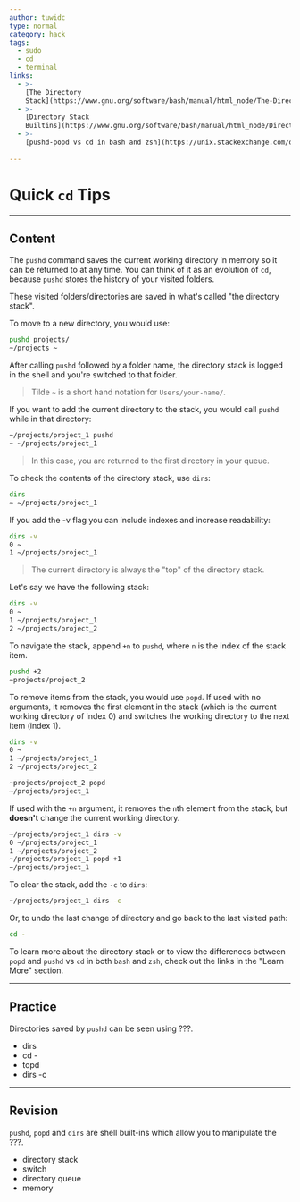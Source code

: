 ```yaml
---
author: tuwidc
type: normal
category: hack
tags:
  - sudo
  - cd
  - terminal
links:
  - >-
    [The Directory
    Stack](https://www.gnu.org/software/bash/manual/html_node/The-Directory-Stack.html){documentation}
  - >-
    [Directory Stack
    Builtins](https://www.gnu.org/software/bash/manual/html_node/Directory-Stack-Builtins.html#Directory-Stack-Builtins){documentation}
  - >-
    [pushd-popd vs cd in bash and zsh](https://unix.stackexchange.com/questions/272965/pushd-popd-vs-cd-cd-in-bash-and-zsh){documentation}
    
---
```


# Quick `cd` Tips


---

## Content

The `pushd` command saves the current working directory in memory so it can be returned to at any time. You can think of it as an evolution of `cd`, because `pushd` stores the history of your visited folders.

These visited folders/directories are saved in what's called "the directory stack".

To move to a new directory, you would use:

```bash
pushd projects/
~/projects ~
```

After calling `pushd` followed by a folder name, the directory stack is logged in the shell and you're switched to that folder.

> Tilde `~` is a short hand notation for `Users/your-name/`.

If you want to add the current directory to the stack, you would call `pushd` while in that directory:

```bash
~/projects/project_1 pushd
~ ~/projects/project_1
```

> In this case, you are returned to the first directory in your queue.

To check the contents of the directory stack, use `dirs`:

```bash
dirs
~ ~/projects/project_1
```

If you add the -v flag you can include indexes and increase readability:
```bash
dirs -v
0 ~
1 ~/projects/project_1
```

> The current directory is always the "top" of the directory stack.

Let's say we have the following stack:

```bash
dirs -v
0 ~
1 ~/projects/project_1
2 ~/projects/project_2
```

To navigate the stack, append `+n` to `pushd`, where `n` is the index of the stack item.

```bash
pushd +2
~projects/project_2
```

To remove items from the stack, you would use `popd`. If used with no arguments, it removes the first element in the stack (which is the current working directory of index 0) and switches the working directory to the next item (index 1). 

```bash
dirs -v
0 ~
1 ~/projects/project_1
2 ~/projects/project_2

~projects/project_2 popd
~/projects/project_1
```

If used with the `+n` argument, it removes the `n`th element from the stack, but **doesn't** change the current working directory.

```bash
~/projects/project_1 dirs -v
0 ~/projects/project_1
1 ~/projects/project_2
~/projects/project_1 popd +1
~/projects/project_1
```

To clear the stack, add the `-c` to `dirs`:

```bash
~/projects/project_1 dirs -c
```

Or, to undo the last change of directory and go back to the last visited path:

```bash
cd -
```

To learn more about the directory stack or to view the differences between `popd` and `pushd` vs `cd` in both `bash` and `zsh`, check out the links in the "Learn More" section.

---

## Practice

Directories saved by `pushd` can be seen using ???.

- dirs
- cd -
- topd
- dirs -c


---

## Revision

`pushd`, `popd` and `dirs` are shell built-ins which allow you to manipulate the ???.

- directory stack
- switch
- directory queue
- memory

